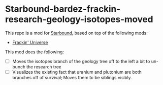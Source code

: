 # Starbound-bardez-frackin-research-geology-isotopes-moved

This repo is a mod for [Starbound](https://playstarbound.com/), based on top of the following mods:
- [Frackin' Universe](https://steamcommunity.com/sharedfiles/filedetails/?id=729480149)

This mod does the following:
- [ ] Moves the isotopes branch of the geology tree off to the left a bit to un-bunch the research tree
- [ ] Visualizes the existing fact that uranium and plutonium are both branches off of survival; Moves them to be siblings visibly.